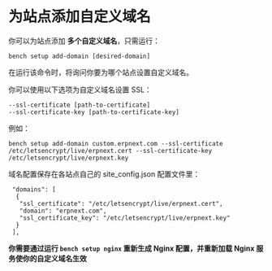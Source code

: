 <!-- add-breadcrumbs -->
# 为站点添加自定义域名

你可以为站点添加 **多个自定义域名**，只需运行：

	bench setup add-domain [desired-domain]

在运行该命令时，将询问你要为哪个站点设置自定义域名。

你可以使用以下选项为自定义域名设置 SSL：

	--ssl-certificate [path-to-certificate]
	--ssl-certificate-key [path-to-certificate-key]

例如： 

	bench setup add-domain custom.erpnext.com --ssl-certificate /etc/letsencrypt/live/erpnext.cert --ssl-certificate-key /etc/letsencrypt/live/erpnext.key

域名配置保存在各站点自己的 site_config.json 配置文件里：

	 "domains": [
	  {
	   "ssl_certificate": "/etc/letsencrypt/live/erpnext.cert",
	   "domain": "erpnext.com",
	   "ssl_certificate_key": "/etc/letsencrypt/live/erpnext.key"
	  }
	 ],

**你需要通过运行 `bench setup nginx` 重新生成 Nginx 配置，并重新加载 Nginx 服务使你的自定义域名生效**